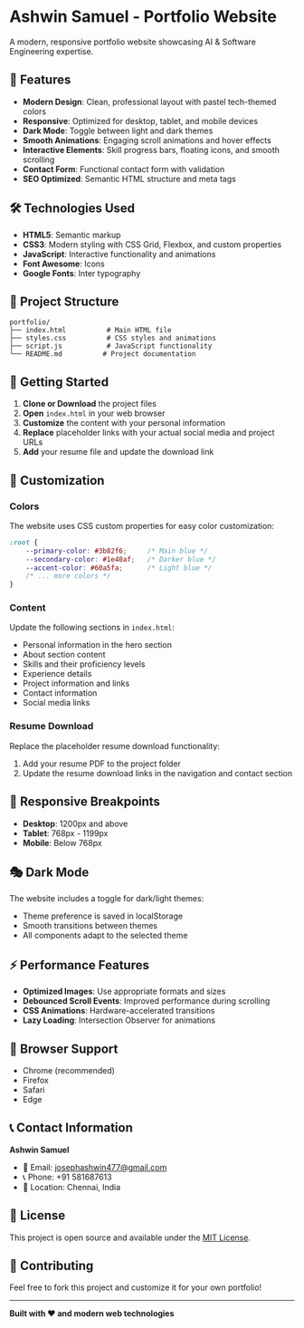 # Ashwin Samuel - Portfolio Website

A modern, responsive portfolio website showcasing AI & Software Engineering expertise.

## 🌟 Features

- **Modern Design**: Clean, professional layout with pastel tech-themed colors
- **Responsive**: Optimized for desktop, tablet, and mobile devices
- **Dark Mode**: Toggle between light and dark themes
- **Smooth Animations**: Engaging scroll animations and hover effects
- **Interactive Elements**: Skill progress bars, floating icons, and smooth scrolling
- **Contact Form**: Functional contact form with validation
- **SEO Optimized**: Semantic HTML structure and meta tags

## 🛠️ Technologies Used

- **HTML5**: Semantic markup
- **CSS3**: Modern styling with CSS Grid, Flexbox, and custom properties
- **JavaScript**: Interactive functionality and animations
- **Font Awesome**: Icons
- **Google Fonts**: Inter typography

## 📁 Project Structure

```
portfolio/
├── index.html          # Main HTML file
├── styles.css          # CSS styles and animations
├── script.js           # JavaScript functionality
└── README.md          # Project documentation
```

## 🚀 Getting Started

1. **Clone or Download** the project files
2. **Open** `index.html` in your web browser
3. **Customize** the content with your personal information
4. **Replace** placeholder links with your actual social media and project URLs
5. **Add** your resume file and update the download link

## 🎨 Customization

### Colors
The website uses CSS custom properties for easy color customization:

```css
:root {
    --primary-color: #3b82f6;     /* Main blue */
    --secondary-color: #1e40af;   /* Darker blue */
    --accent-color: #60a5fa;      /* Light blue */
    /* ... more colors */
}
```

### Content
Update the following sections in `index.html`:
- Personal information in the hero section
- About section content
- Skills and their proficiency levels
- Experience details
- Project information and links
- Contact information
- Social media links

### Resume Download
Replace the placeholder resume download functionality:
1. Add your resume PDF to the project folder
2. Update the resume download links in the navigation and contact section

## 📱 Responsive Breakpoints

- **Desktop**: 1200px and above
- **Tablet**: 768px - 1199px
- **Mobile**: Below 768px

## 🎭 Dark Mode

The website includes a toggle for dark/light themes:
- Theme preference is saved in localStorage
- Smooth transitions between themes
- All components adapt to the selected theme

## ⚡ Performance Features

- **Optimized Images**: Use appropriate formats and sizes
- **Debounced Scroll Events**: Improved performance during scrolling
- **CSS Animations**: Hardware-accelerated transitions
- **Lazy Loading**: Intersection Observer for animations

## 🔧 Browser Support

- Chrome (recommended)
- Firefox
- Safari
- Edge

## 📞 Contact Information

**Ashwin Samuel**
- 📧 Email: josephashwin477@gmail.com
- 📞 Phone: +91 581687613
- 📍 Location: Chennai, India

## 📝 License

This project is open source and available under the [MIT License](LICENSE).

## 🤝 Contributing

Feel free to fork this project and customize it for your own portfolio!

---

**Built with ❤️ and modern web technologies**

